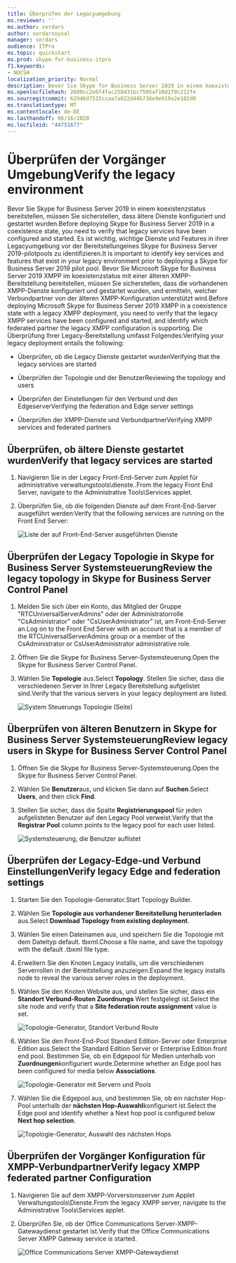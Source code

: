 ```yaml
---
title: Überprüfen der Legacyumgebung
ms.reviewer: ''
ms.author: serdars
author: serdarsoysal
manager: serdars
audience: ITPro
ms.topic: quickstart
ms.prod: skype-for-business-itpro
f1.keywords:
- NOCSH
localization_priority: Normal
description: Bevor Sie Skype for Business Server 2019 in einem koexistenzstatus bereitstellen, müssen Sie sicherstellen, dass ältere Dienste konfiguriert und gestartet wurden. Es ist wichtig, wichtige Dienste und Features, die in ihrer Vorgänger Umgebung vorhanden sind, vor der Bereitstellungeines Skype for Business Server 2019-pilotpools zu identifizieren. Bevor Sie Microsoft Skype for Business Server 2019 XMPP im koexistenzstatus mit einer älteren XMPP-Bereitstellung bereitstellen, müssen Sie überprüfen, ob die vorhandenen XMPP-Dienste konfiguriert und gestartet wurden, und ermitteln, welcher Verbundpartner von der älteren XMPP-Konfiguration unterstützt wird.
ms.openlocfilehash: 2600cc2e6f4fac258431bcf505af10d1f8c212fe
ms.sourcegitcommit: 62946d7515ccaa7a622d44b736e9e919a2e102d0
ms.translationtype: MT
ms.contentlocale: de-DE
ms.lasthandoff: 06/16/2020
ms.locfileid: "44751677"
---
```

# <a name="verify-the-legacy-environment"></a><span data-ttu-id="5bde7-105">Überprüfen der Vorgänger Umgebung</span><span class="sxs-lookup"><span data-stu-id="5bde7-105">Verify the legacy environment</span></span>

<span data-ttu-id="5bde7-106">Bevor Sie Skype for Business Server 2019 in einem koexistenzstatus bereitstellen, müssen Sie sicherstellen, dass ältere Dienste konfiguriert und gestartet wurden.</span><span class="sxs-lookup"><span data-stu-id="5bde7-106">Before deploying Skype for Business Server 2019 in a coexistence state, you need to verify that legacy services have been configured and started.</span></span> <span data-ttu-id="5bde7-107">Es ist wichtig, wichtige Dienste und Features in ihrer Legacyumgebung vor der Bereitstellungeines Skype for Business Server 2019-pilotpools zu identifizieren.</span><span class="sxs-lookup"><span data-stu-id="5bde7-107">It is important to identify key services and features that exist in your legacy environment prior to deploying a Skype for Business Server 2019 pilot pool.</span></span> <span data-ttu-id="5bde7-108">Bevor Sie Microsoft Skype for Business Server 2019 XMPP im koexistenzstatus mit einer älteren XMPP-Bereitstellung bereitstellen, müssen Sie sicherstellen, dass die vorhandenen XMPP-Dienste konfiguriert und gestartet wurden, und ermitteln, welcher Verbundpartner von der älteren XMPP-Konfiguration unterstützt wird.</span><span class="sxs-lookup"><span data-stu-id="5bde7-108">Before deploying Microsoft Skype for Business Server 2019 XMPP in a coexistence state with a legacy XMPP deployment, you need to verify that the legacy XMPP services have been configured and started, and identify which federated partner the legacy XMPP configuration is supporting.</span></span> <span data-ttu-id="5bde7-109">Die Überprüfung Ihrer Legacy-Bereitstellung umfasst Folgendes:</span><span class="sxs-lookup"><span data-stu-id="5bde7-109">Verifying your legacy deployment entails the following:</span></span>
  
- <span data-ttu-id="5bde7-110">Überprüfen, ob die Legacy Dienste gestartet wurden</span><span class="sxs-lookup"><span data-stu-id="5bde7-110">Verifying that the legacy services are started</span></span>
    
- <span data-ttu-id="5bde7-111">Überprüfen der Topologie und der Benutzer</span><span class="sxs-lookup"><span data-stu-id="5bde7-111">Reviewing the topology and users</span></span>
    
- <span data-ttu-id="5bde7-112">Überprüfen der Einstellungen für den Verbund und den Edgeserver</span><span class="sxs-lookup"><span data-stu-id="5bde7-112">Verifying the federation and Edge server settings</span></span>
    
- <span data-ttu-id="5bde7-113">Überprüfen der XMPP-Dienste und Verbundpartner</span><span class="sxs-lookup"><span data-stu-id="5bde7-113">Verifying XMPP services and federated partners</span></span>
    
## <a name="verify-that-legacy-services-are-started"></a><span data-ttu-id="5bde7-114">Überprüfen, ob ältere Dienste gestartet wurden</span><span class="sxs-lookup"><span data-stu-id="5bde7-114">Verify that legacy services are started</span></span>

1. <span data-ttu-id="5bde7-115">Navigieren Sie in der Legacy Front-End-Server zum Applet für administrative verwaltungstools\dienste..</span><span class="sxs-lookup"><span data-stu-id="5bde7-115">From the legacy Front End Server, navigate to the Administrative Tools\Services applet.</span></span>
    
2. <span data-ttu-id="5bde7-116">Überprüfen Sie, ob die folgenden Dienste auf dem Front-End-Server ausgeführt werden:</span><span class="sxs-lookup"><span data-stu-id="5bde7-116">Verify that the following services are running on the Front End Server:</span></span>
    
     ![Liste der auf Front-End-Server ausgeführten Dienste](../media/migration_lyncserver_config_w14_services.jpg)
  
## <a name="review-the-legacy-topology-in-skype-for-business-server-control-panel"></a><span data-ttu-id="5bde7-118">Überprüfen der Legacy Topologie in Skype for Business Server Systemsteuerung</span><span class="sxs-lookup"><span data-stu-id="5bde7-118">Review the legacy topology in Skype for Business Server Control Panel</span></span>

1. <span data-ttu-id="5bde7-119">Melden Sie sich über ein Konto, das Mitglied der Gruppe "RTCUniversalServerAdmins" oder der Administratorrolle "CsAdministrator" oder "CsUserAdministrator" ist, am Front-End-Server an.</span><span class="sxs-lookup"><span data-stu-id="5bde7-119">Log on to the Front End Server with an account that is a member of the RTCUniversalServerAdmins group or a member of the CsAdministrator or CsUserAdministrator administrative role.</span></span>
    
2. <span data-ttu-id="5bde7-120">Öffnen Sie die Skype for Business Server-Systemsteuerung.</span><span class="sxs-lookup"><span data-stu-id="5bde7-120">Open the Skype for Business Server Control Panel.</span></span>
    
3. <span data-ttu-id="5bde7-121">Wählen Sie **Topologie** aus.</span><span class="sxs-lookup"><span data-stu-id="5bde7-121">Select **Topology**.</span></span> <span data-ttu-id="5bde7-122">Stellen Sie sicher, dass die verschiedenen Server in Ihrer Legacy Bereitstellung aufgelistet sind.</span><span class="sxs-lookup"><span data-stu-id="5bde7-122">Verify that the various servers in your legacy deployment are listed.</span></span>
    
     ![System Steuerungs Topologie (Seite)](../media/migration_lyncserver_2010_topology.JPG)
  
## <a name="review-legacy-users-in-skype-for-business-server-control-panel"></a><span data-ttu-id="5bde7-124">Überprüfen von älteren Benutzern in Skype for Business Server Systemsteuerung</span><span class="sxs-lookup"><span data-stu-id="5bde7-124">Review legacy users in Skype for Business Server Control Panel</span></span>

1. <span data-ttu-id="5bde7-125">Öffnen Sie die Skype for Business Server-Systemsteuerung.</span><span class="sxs-lookup"><span data-stu-id="5bde7-125">Open the Skype for Business Server Control Panel.</span></span>
    
2. <span data-ttu-id="5bde7-126">Wählen Sie **Benutzer**aus, und klicken Sie dann auf **Suchen**.</span><span class="sxs-lookup"><span data-stu-id="5bde7-126">Select **Users**, and then click **Find**.</span></span>
    
3. <span data-ttu-id="5bde7-127">Stellen Sie sicher, dass die Spalte **Registrierungspool** für jeden aufgelisteten Benutzer auf den Legacy Pool verweist.</span><span class="sxs-lookup"><span data-stu-id="5bde7-127">Verify that the **Registrar Pool** column points to the legacy pool for each user listed.</span></span> 
    
     ![Systemsteuerung, die Benutzer auflistet](../media/migration_lyncserver_2010_allusers.JPG)
  
## <a name="verify-legacy-edge-and-federation-settings"></a><span data-ttu-id="5bde7-129">Überprüfen der Legacy-Edge-und Verbund Einstellungen</span><span class="sxs-lookup"><span data-stu-id="5bde7-129">Verify legacy Edge and federation settings</span></span>

1. <span data-ttu-id="5bde7-130">Starten Sie den Topologie-Generator.</span><span class="sxs-lookup"><span data-stu-id="5bde7-130">Start Topology Builder.</span></span>
    
2. <span data-ttu-id="5bde7-131">Wählen Sie **Topologie aus vorhandener Bereitstellung herunterladen** aus.</span><span class="sxs-lookup"><span data-stu-id="5bde7-131">Select **Download Topology from existing deployment**.</span></span>
    
3. <span data-ttu-id="5bde7-132">Wählen Sie einen Dateinamen aus, und speichern Sie die Topologie mit dem Dateityp default. tbxml.</span><span class="sxs-lookup"><span data-stu-id="5bde7-132">Choose a file name, and save the topology with the default .tbxml file type.</span></span>
    
4. <span data-ttu-id="5bde7-133">Erweitern Sie den Knoten Legacy installs, um die verschiedenen Serverrollen in der Bereitstellung anzuzeigen.</span><span class="sxs-lookup"><span data-stu-id="5bde7-133">Expand the legacy installs node to reveal the various server roles in the deployment.</span></span>
    
5. <span data-ttu-id="5bde7-134">Wählen Sie den Knoten Website aus, und stellen Sie sicher, dass ein **Standort Verbund-Routen Zuordnungs** Wert festgelegt ist.</span><span class="sxs-lookup"><span data-stu-id="5bde7-134">Select the site node and verify that a **Site federation route assignment** value is set.</span></span> 
    
     ![Topologie-Generator, Standort Verbund Route](../media/migration_lyncserver_w14_federation.jpg)
  
6. <span data-ttu-id="5bde7-136">Wählen Sie den Front-End-Pool Standard Edition-Server oder Enterprise Edition aus.</span><span class="sxs-lookup"><span data-stu-id="5bde7-136">Select the Standard Edition Server or Enterprise Edition front end pool.</span></span> <span data-ttu-id="5bde7-137">Bestimmen Sie, ob ein Edgepool für Medien unterhalb von **Zuordnungen**konfiguriert wurde.</span><span class="sxs-lookup"><span data-stu-id="5bde7-137">Determine whether an Edge pool has been configured for media below **Associations**.</span></span> 
    
     ![Topologie-Generator mit Servern und Pools](../media/migration_lyncserver_w14_edgepool_media.jpg)
  
7. <span data-ttu-id="5bde7-139">Wählen Sie die Edgepool aus, und bestimmen Sie, ob ein nächster Hop-Pool unterhalb der **nächsten Hop-Auswahl**konfiguriert ist.</span><span class="sxs-lookup"><span data-stu-id="5bde7-139">Select the Edge pool and identify whether a Next hop pool is configured below **Next hop selection**.</span></span>
    
     ![Topologie-Generator, Auswahl des nächsten Hops](../media/migration_lyncserver_w14_nexthop.jpg)
  
## <a name="verify-legacy-xmpp-federated-partner-configuration"></a><span data-ttu-id="5bde7-141">Überprüfen der Vorgänger Konfiguration für XMPP-Verbundpartner</span><span class="sxs-lookup"><span data-stu-id="5bde7-141">Verify legacy XMPP federated partner Configuration</span></span>

1. <span data-ttu-id="5bde7-142">Navigieren Sie auf dem XMPP-Vorversionsserver zum Applet Verwaltungstools\Dienste.</span><span class="sxs-lookup"><span data-stu-id="5bde7-142">From the legacy XMPP server, navigate to the Administrative Tools\Services applet.</span></span>
    
2. <span data-ttu-id="5bde7-143">Überprüfen Sie, ob der Office Communications Server-XMPP-Gatewaydienst gestartet ist.</span><span class="sxs-lookup"><span data-stu-id="5bde7-143">Verify that the Office Communications Server XMPP Gateway service is started.</span></span> 
    
     ![Office Communications Server XMPP-Gatewaydienst](../media/migration_lyncserver_15_xmpp_legacyservicesstarted.JPG)
  

